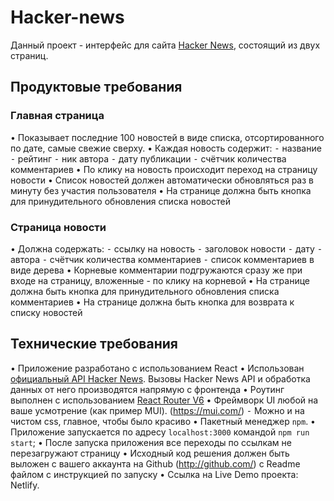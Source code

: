 # Hacker-news

Данный проект - интерфейс для сайта [Hacker News](https://news.ycombinator.com/news), состоящий из двух страниц.

## Продуктовые требования
### Главная страница
• Показывает последние 100 новостей в виде списка, отсортированного по дате, самые свежие сверху.
• Каждая новость содержит:
 ⁃ название
 ⁃ рейтинг
 ⁃ ник автора
 ⁃ дату публикации
 ⁃ счётчик количества комментариев
• По клику на новость происходит переход на страницу новости
• Список новостей должен автоматически обновляться раз в минуту без участия пользователя
• На странице должна быть кнопка для принудительного обновления списка новостей

### Страница новости
• Должна содержать:
 ⁃ ссылку на новость
 ⁃ заголовок новости
 ⁃ дату
 ⁃ автора
 ⁃ счётчик количества комментариев
 ⁃ список комментариев в виде дерева
• Корневые комментарии подгружаются сразу же при входе на страницу, вложенные - по клику на корневой
• На странице должна быть кнопка для принудительного обновления списка комментариев
• На странице должна быть кнопка для возврата к списку новостей

## Технические требования
• Приложение разработано с использованием React
• Использован [официальный API Hacker News](https://github.com/HackerNews/API). Вызовы Hacker News API и обработка данных от него производятся напрямую с фронтенда
• Роутинг выполнен с использованием [React Router V6](https://reactrouter.com/en/main)
• Фреймворк UI любой на ваше усмотрение (как пример MUI). (https://mui.com/)
 ⁃ Можно и на чистом css, главное, чтобы было красиво
• Пакетный менеджер `npm`.
• Приложение запускается по адресу `localhost:3000` командой `npm run start`;
• После запуска приложения все переходы по ссылкам не перезагружают страницу
• Исходный код решения должен быть выложен с вашего аккаунта на Github (http://github.com/) с Readme файлом с инструкцией по запуску
• Ссылка на Live Demo проекта: Netlify.